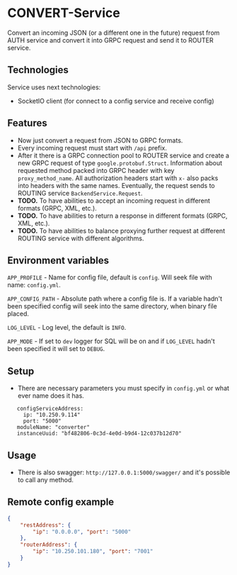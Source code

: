 # CONVERT-Service
Convert an incoming JSON (or a different one in the future) request from AUTH service and convert it into GRPC request and send it to ROUTER service.

## Technologies
Service uses next technologies:
* SocketIO client (for connect to a config service and receive config)

## Features
* Now just convert a request from JSON to GRPC formats.
* Every incoming request must start with `/api` prefix.
* After it there is a GRPC connection pool to ROUTER service and create a new GRPC request of type `google.protobuf.Struct`. Information about requested method packed into GRPC header with key `proxy_method_name`. All authorization headers start with `x-` also packs into headers with the same names. Eventually, the request sends to ROUTING service `BackendService.Request`.
* **TODO.** To have abilities to accept an incoming request in different formats (GRPC, XML, etc.).
* **TODO.** To have abilities to return a response in different formats (GRPC, XML, etc.).
* **TODO.** To have abilities to balance proxying further request at different ROUTING service with different algorithms.

## Environment variables
`APP_PROFILE` - Name for config file, default is `config`. Will seek file with name: `config.yml`.

`APP_CONFIG_PATH` - Absolute path where a config file is. If a variable hadn't been specified config will seek into the same directory, when binary file placed.

`LOG_LEVEL` - Log level, the default is `INFO`.

`APP_MODE` - If set to `dev` logger for SQL will be on and if `LOG_LEVEL` hadn't been specified it will set to `DEBUG`.

## Setup
* There are necessary parameters you must specify in `config.yml` or what ever name does it has.

 ```
    configServiceAddress:
      ip: "10.250.9.114"
      port: "5000"
    moduleName: "converter"
    instanceUuid: "bf482806-0c3d-4e0d-b9d4-12c037b12d70"
 ```

## Usage
* There is also swagger: `http://127.0.0.1:5000/swagger/` and it's possible to call any method.

## Remote config example
```json
{
    "restAddress": {
        "ip": "0.0.0.0", "port": "5000"
    }, 
    "routerAddress": {
        "ip": "10.250.101.180", "port": "7001"
    }
}
```